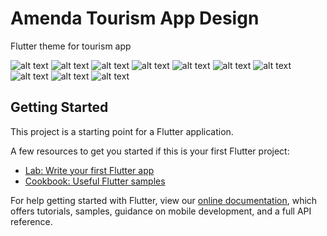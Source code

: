 # Amenda Tourism App Design

Flutter theme for tourism app

![alt text](https://github.com/UmaiZ/AmendaTourismUI/blob/master/assets/images/moc1.jpg)
![alt text](https://github.com/UmaiZ/AmendaTourismUI/blob/master/assets/images/moc2.jpg)
![alt text](https://github.com/UmaiZ/AmendaTourismUI/blob/master/assets/images/moc11.jpg)
![alt text](https://github.com/UmaiZ/AmendaTourismUI/blob/master/assets/images/moc4.jpg)
![alt text](https://github.com/UmaiZ/AmendaTourismUI/blob/master/assets/images/moc5.jpg)
![alt text](https://github.com/UmaiZ/AmendaTourismUI/blob/master/assets/images/moc6.jpg)
![alt text](https://github.com/UmaiZ/AmendaTourismUI/blob/master/assets/images/moc7.jpg)
![alt text](https://github.com/UmaiZ/AmendaTourismUI/blob/master/assets/images/moc8.jpg)
![alt text](https://github.com/UmaiZ/AmendaTourismUI/blob/master/assets/images/moc9.jpg)
![alt text](https://github.com/UmaiZ/AmendaTourismUI/blob/master/assets/images/moc10.jpg)




## Getting Started

This project is a starting point for a Flutter application.

A few resources to get you started if this is your first Flutter project:

- [Lab: Write your first Flutter app](https://flutter.dev/docs/get-started/codelab)
- [Cookbook: Useful Flutter samples](https://flutter.dev/docs/cookbook)

For help getting started with Flutter, view our
[online documentation](https://flutter.dev/docs), which offers tutorials,
samples, guidance on mobile development, and a full API reference.
